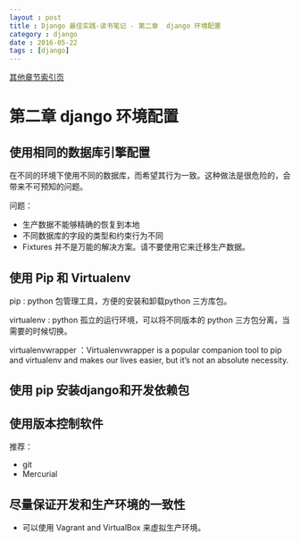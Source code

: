 ```yaml
---
layout : post
title : Django 最佳实践-读书笔记 - 第二章  django 环境配置
category : django
date : 2016-05-22
tags : [django]
---
```



[其他章节索引页](2016-05-22-Best.Practices.for.Django.1.8.3rd-Index.html)

# 第二章  django 环境配置

## 使用相同的数据库引擎配置

在不同的环境下使用不同的数据库，而希望其行为一致。这种做法是很危险的，会带来不可预知的问题。

问题：

- 生产数据不能够精确的恢复到本地
- 不同数据库的字段的类型和约束行为不同
- Fixtures 并不是万能的解决方案。请不要使用它来迁移生产数据。


## 使用 Pip 和 Virtualenv

pip : python 包管理工具，方便的安装和卸载python 三方库包。

virtualenv : python 孤立的运行环境，可以将不同版本的 python 三方包分离，当需要的时候切换。

virtualenvwrapper ：Virtualenvwrapper is a popular companion tool to pip and virtualenv and makes our lives
easier, but it’s not an absolute necessity.

## 使用 pip 安装django和开发依赖包

## 使用版本控制软件

推荐：

- git 
- Mercurial


## 尽量保证开发和生产环境的一致性

- 可以使用 Vagrant and VirtualBox 来虚拟生产环境。
